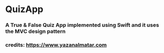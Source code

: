 

#  QuizApp

### A True & False Quiz App implemented using Swift and it uses the MVC design pattern
### credits: https://www.yazanalmatar.com
<img scr="https://github.com/YazanAlmatar99/QuizApp-IOS/blob/master/ScreenShot.png" width="350">
